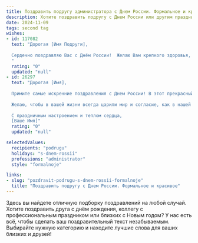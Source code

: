 ```yaml
---
title: Поздравить подругу администратора с Днем России. Формальное и красивое
description: Хотите поздравить подругу с Днем России или другим праздником? Наш ИИ создаст незабываемое поздравление, а вы обязательно выделитесь среди других.  
date: 2024-11-09
tags: second tag
wishes:
- id: 117082
  text: "Дорогая [Имя Подруги],
  
  Сердечно поздравляю Вас с Днём России!  Желаю Вам крепкого здоровья, профессиональных успехов в Вашей важной и ответственной работе администратора, благополучия и  всего самого наилучшего! Пусть этот праздник наполнит Вашу жизнь радостью и гордостью за нашу страну!
  "
  rating: "0"
  updated: "null"
- id: 26297
  text: "Дорогая [Имя],
  
  Примите самые искренние поздравления с Днем России! В этот прекрасный день, когда вся страна празднует свою историю и культуру, я хочу пожелать вам, как талантливому и преданному администратору, продолжения успехов и профессиональных достижений. Пусть ваша работа, наполненная ответственностью и заботой, приносит вам не только удовлетворение, но и признание окружающих.
  
  Желаю, чтобы в вашей жизни всегда царили мир и согласие, как в нашей великой стране. Пусть каждый день приносит новые радости и открытия, а дружба, которую мы ценим, становится еще крепче.
  
  С праздничным настроением и теплом сердца,
  [Ваше Имя]"
  rating: "0"
  updated: "null"

selectedValues:
  recipients: "podrugu"
  holidays: "s-dnem-rossii"
  professions: "administrator"
  style: "formalnoje"

links:
- slug: "pozdravit-podrugu-s-dnem-rossii-formalnoje"
  title: "Поздравить подругу с Днем России. Формальное и красивое"
---
```


Здесь вы найдете отличную подборку поздравлений на любой случай.
Хотите поздравить друга с днём рождения, коллегу с профессиональным праздником или близких с Новым годом? У нас есть всё, чтобы сделать ваш поздравительный текст незабываемым. Выбирайте нужную категорию и находите лучшие слова для ваших близких и друзей!
